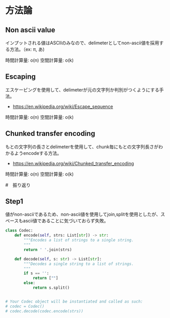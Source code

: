 # 方法論

## Non ascii value

インプットされる値はASCIIのみなので、delimeterとしてnon-ascii値を採用する方法。（ex: π, あ)

時間計算量: o(n)
空間計算量: o(k)

## Escaping

エスケーピングを使用して、delimeterが元の文字列か判別がつくようにする手法。

- https://en.wikipedia.org/wiki/Escape_sequence

時間計算量: o(n)
空間計算量: o(k)

## Chunked transfer encoding

もとの文字列の長さとdelimeterを使用して、chunk毎にもとの文字列長さがわかるようencodeする方法。

- https://en.wikipedia.org/wiki/Chunked_transfer_encoding

時間計算量: o(n)
空間計算量: o(k)


#　振り返り

## Step1

値がnon-asciiであるため、non-ascii値を使用してjoin,splitを使用としたが、スペースもascii値であることに気づいておらず失敗。

```step1.py
class Codec:
    def encode(self, strs: List[str]) -> str:
        """Encodes a list of strings to a single string.
        """
        return ' '.join(strs)

    def decode(self, s: str) -> List[str]:
        """Decodes a single string to a list of strings.
        """
        if s == '':
            return [""]
        else:
            return s.split()


# Your Codec object will be instantiated and called as such:
# codec = Codec()
# codec.decode(codec.encode(strs))
```

